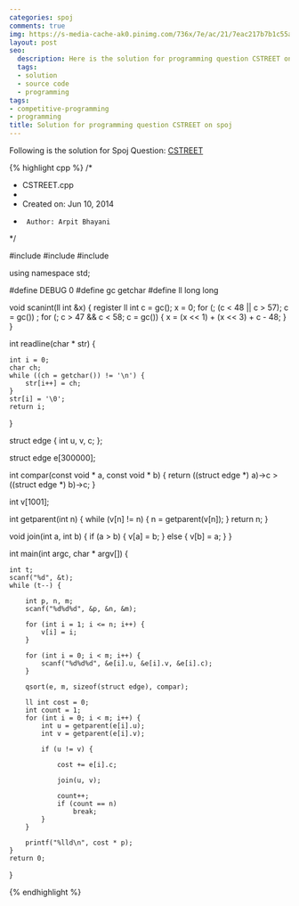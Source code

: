 ```yaml
---
categories: spoj
comments: true
img: https://s-media-cache-ak0.pinimg.com/736x/7e/ac/21/7eac217b7b1c55ab7fd56758e4e181be.jpg
layout: post
seo:
  description: Here is the solution for programming question CSTREET on spoj
  tags:
  - solution
  - source code
  - programming
tags:
- competitive-programming
- programming
title: Solution for programming question CSTREET on spoj
---
```


Following is the solution for Spoj Question: [CSTREET](http://www.spoj.com/problems/CSTREET/)

{% highlight cpp %}
/*
 * CSTREET.cpp
 *
 *  Created on: Jun 10, 2014
 *      Author: Arpit Bhayani
 */

#include <cstdio>
#include <cstdlib>
#include <iostream>

using namespace std;

#define DEBUG 0
#define gc getchar
#define ll long long

void scanint(ll int &x) {
	register ll int c = gc();
	x = 0;
	for (; (c < 48 || c > 57); c = gc())
		;
	for (; c > 47 && c < 58; c = gc()) {
		x = (x << 1) + (x << 3) + c - 48;
	}
}

int readline(char * str) {

	int i = 0;
	char ch;
	while ((ch = getchar()) != '\n') {
		str[i++] = ch;
	}
	str[i] = '\0';
	return i;
}

struct edge {
	int u, v, c;
};

struct edge e[300000];

int compar(const void * a, const void * b) {
	return ((struct edge *) a)->c > ((struct edge *) b)->c;
}

int v[1001];

int getparent(int n) {
	while (v[n] != n) {
		n = getparent(v[n]);
	}
	return n;
}

void join(int a, int b) {
	if (a > b) {
		v[a] = b;
	} else {
		v[b] = a;
	}
}

int main(int argc, char * argv[]) {

	int t;
	scanf("%d", &t);
	while (t--) {

		int p, n, m;
		scanf("%d%d%d", &p, &n, &m);

		for (int i = 1; i <= n; i++) {
			v[i] = i;
		}

		for (int i = 0; i < m; i++) {
			scanf("%d%d%d", &e[i].u, &e[i].v, &e[i].c);
		}

		qsort(e, m, sizeof(struct edge), compar);

		ll int cost = 0;
		int count = 1;
		for (int i = 0; i < m; i++) {
			int u = getparent(e[i].u);
			int v = getparent(e[i].v);

			if (u != v) {

				cost += e[i].c;

				join(u, v);

				count++;
				if (count == n)
					break;
			}
		}

		printf("%lld\n", cost * p);
	}
	return 0;
}

{% endhighlight %}